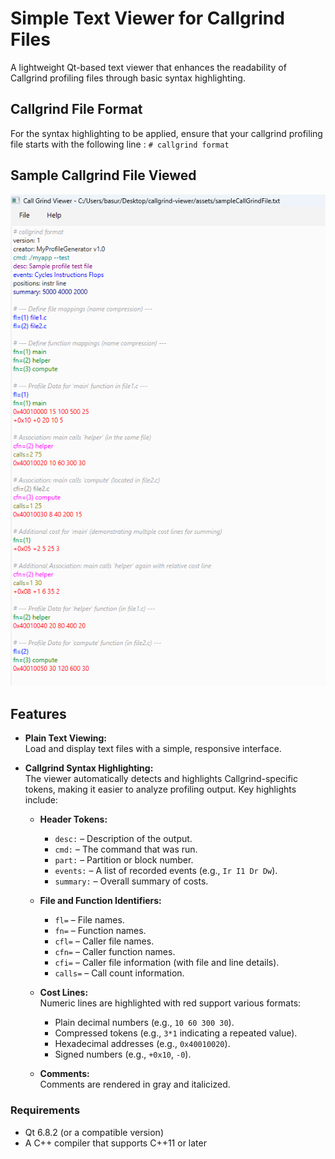 # Simple Text Viewer for Callgrind Files

A lightweight Qt-based text viewer that enhances the readability of Callgrind profiling files through basic syntax highlighting.

## Callgrind File Format

For the syntax highlighting to be applied, ensure that your callgrind profiling file starts with the following line :
`# callgrind format`

## Sample Callgrind File Viewed

![Sample Call Grind File Viewed In Text Editor](./assets/sampleCallGrindView.png)


## Features

- **Plain Text Viewing:**  
  Load and display text files with a simple, responsive interface.

- **Callgrind Syntax Highlighting:**  
  The viewer automatically detects and highlights Callgrind-specific tokens, making it easier to analyze profiling output. Key highlights include:
  - **Header Tokens:**  
    - `desc:` – Description of the output.
    - `cmd:` – The command that was run.
    - `part:` – Partition or block number.
    - `events:` – A list of recorded events (e.g., `Ir I1 Dr Dw`).
    - `summary:` – Overall summary of costs.
  - **File and Function Identifiers:**  
    - `fl=` – File names.
    - `fn=` – Function names.
    - `cfl=` – Caller file names.
    - `cfn=` – Caller function names.
    - `cfi=` – Caller file information (with file and line details).
    - `calls=` – Call count information.
  - **Cost Lines:**  
    Numeric lines are highlighted with red support various formats:
    - Plain decimal numbers (e.g., `10 60 300 30`).
    - Compressed tokens (e.g., `3*1` indicating a repeated value).
    - Hexadecimal addresses (e.g., `0x40010020`).
    - Signed numbers (e.g., `+0x10`, `-0`).
    
  - **Comments:**  
    Comments are rendered in gray and italicized.

### Requirements
- Qt 6.8.2 (or a compatible version)
- A C++ compiler that supports C++11 or later
